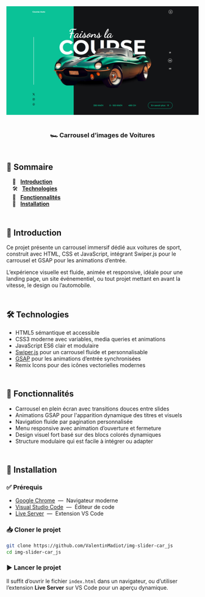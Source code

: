 <div align="center">  
  <a href="https://image-slider-car.netlify.app/" target="_blank">  
    <img src=".docs/preview.png" alt="Aperçu du carrousel de voitures animé">  
  </a>  
  </br></br>  
  <h3 align="center">🏎️ Carrousel d’images de Voitures</h3>  
</div>

## <br /> 📌 Sommaire

&nbsp;&nbsp;&nbsp; 🎨 &nbsp; [**Introduction**](#introduction)<br />
&nbsp;&nbsp;&nbsp; 🛠️ &nbsp; [**Technologies**](#technologies)<br />
&nbsp;&nbsp;&nbsp; 🎯 &nbsp; [**Fonctionnalités**](#fonctionnalités)<br />
&nbsp;&nbsp;&nbsp; 🚀 &nbsp; [**Installation**](#installation)<br />

## <br /> <a name="introduction">🎨 Introduction</a>

Ce projet présente un carrousel immersif dédié aux voitures de sport, construit avec HTML, CSS et JavaScript, intégrant Swiper.js pour le carrousel et GSAP pour les animations d’entrée.

L’expérience visuelle est fluide, animée et responsive, idéale pour une landing page, un site événementiel, ou tout projet mettant en avant la vitesse, le design ou l’automobile.

## <br /> <a name="technologies">🛠️ Technologies</a>

- HTML5 sémantique et accessible
- CSS3 moderne avec variables, media queries et animations
- JavaScript ES6 clair et modulaire
- [Swiper.js](https://swiperjs.com/) pour un carrousel fluide et personnalisable
- [GSAP](https://gsap.com/) pour les animations d’entrée synchronisées
- Remix Icons pour des icônes vectorielles modernes

## <br /> <a name="fonctionnalités">🎯 Fonctionnalités</a>

- Carrousel en plein écran avec transitions douces entre slides
- Animations GSAP pour l'apparition dynamique des titres et visuels
- Navigation fluide par pagination personnalisée
- Menu responsive avec animation d’ouverture et fermeture
- Design visuel fort basé sur des blocs colorés dynamiques
- Structure modulaire qui est facile à intégrer ou adapter

## <br /> <a name="installation">🚀 Installation</a>

### ✅ Prérequis

- [Google Chrome](https://www.google.com/) &nbsp;—&nbsp; Navigateur moderne
- [Visual Studio Code](https://code.visualstudio.com/) &nbsp;—&nbsp; Éditeur de code
- [Live Server](https://marketplace.visualstudio.com/items?itemName=ritwickdey.LiveServer) &nbsp;—&nbsp; Extension VS Code

### 📥 Cloner le projet

```bash
git clone https://github.com/ValentinMadiot/img-slider-car_js
cd img-slider-car_js
```

### ▶️ Lancer le projet

Il suffit d’ouvrir le fichier `index.html` dans un navigateur, ou d’utiliser l’extension **Live Server** sur VS Code pour un aperçu dynamique.

